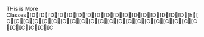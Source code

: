 THis is More Classes[D[D[D[D[D[D[D[D[D[D[D[D[D[D[D[D[D[h[C[C[C[C[C[C[C[C[C[C[C[C[C[C[C[C[C[C[C[C[C[C[C[C[C[C
